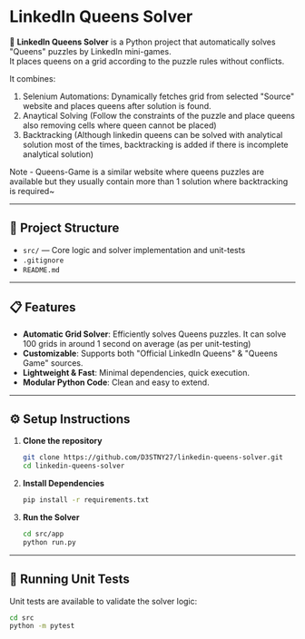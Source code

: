 # LinkedIn Queens Solver

🚀 **LinkedIn Queens Solver** is a Python project that automatically solves "Queens" puzzles by LinkedIn mini-games.  
It places queens on a grid according to the puzzle rules without conflicts.

It combines:
1. Selenium Automations: Dynamically fetches grid from selected "Source" website and places queens after solution is found.
2. Anaytical Solving (Follow the constraints of the puzzle and place queens also removing cells where queen cannot be placed)
3. Backtracking (Although linkedin queens can be solved with analytical solution most of the times, backtracking is added if there is incomplete analytical solution)

Note - Queens-Game is a similar website where queens puzzles are available but they usually contain more than 1 solution where backtracking is required~

---

## 🧩 Project Structure

- `src/` — Core logic and solver implementation and unit-tests
- `.gitignore`
- `README.md`

---

## 📋 Features

- **Automatic Grid Solver**: Efficiently solves Queens puzzles. It can solve 100 grids in around 1 second on average (as per unit-testing)
- **Customizable**: Supports both "Official LinkedIn Queens" & "Queens Game" sources.
- **Lightweight & Fast**: Minimal dependencies, quick execution.
- **Modular Python Code**: Clean and easy to extend.

---

## ⚙️ Setup Instructions

1. **Clone the repository**

    ```bash
    git clone https://github.com/D3STNY27/linkedin-queens-solver.git
    cd linkedin-queens-solver
    ```

2. **Install Dependencies**

    ```bash
    pip install -r requirements.txt
    ```

3. **Run the Solver**

    ```bash
    cd src/app
    python run.py
    ```

---

## 🧪 Running Unit Tests

Unit tests are available to validate the solver logic:

```bash
cd src
python -m pytest
```